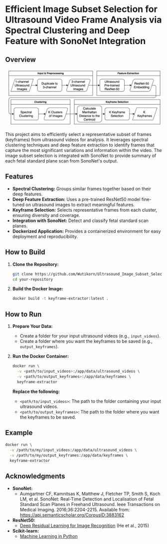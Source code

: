 # Efficient Image Subset Selection for Ultrasound Video Frame Analysis via Spectral Clustering and Deep Feature with SonoNet Integration


## Overview

![Efficient Image Subset Selection Process](images/Final-Framework-Ultrasound.png)

This project aims to efficiently select a representative subset of frames (keyframes) from ultrasound videos for analysis. It leverages spectral clustering techniques and deep feature extraction to identify frames that capture the most significant variations and information within the video. The image subset selection is integrated with SonoNet to provide summary of each fetal standard plane scan from SonoNet's output.


## Features

* **Spectral Clustering:** Groups similar frames together based on their deep features.
* **Deep Feature Extraction:** Uses a pre-trained ResNet50 model fine-tuned on ultrasound images to extract meaningful features.
* **Keyframe Selection:** Selects representative frames from each cluster, ensuring diversity and coverage.
* **Integration with SonoNet:** Detect and classify fetal standard scan planes.
* **Dockerized Application:** Provides a containerized environment for easy deployment and reproducibility.

## How to Build

1. **Clone the Repository:**
   ```bash
   git clone https://github.com/Wutikorn/Ultrasound_Image_Subset_Selection.git
   cd your-repository
   ```

2. **Build the Docker Image:**
   ```bash
   docker build -t keyframe-extractor:latest .
   ```

## How to Run

1. **Prepare Your Data:**
   - Create a folder for your input ultrasound videos (e.g., `input_videos`).
   - Create a folder where you want the keyframes to be saved (e.g., `output_keyframes`).

2. **Run the Docker Container:**
   ```bash
   docker run \
     -v <path/to/input_videos>:/app/data/ultrasound_videos \
     -v <path/to/output_keyframes>:/app/data/keyframes \
     keyframe-extractor
   ```

   **Replace the following:**
   - `<path/to/input_videos>`: The path to the folder containing your input ultrasound videos.
   - `<path/to/output_keyframes>`: The path to the folder where you want the keyframes to be saved.

## Example

```bash
docker run \
  -v /path/to/my/input_videos:/app/data/ultrasound_videos \
  -v /path/to/my/output_keyframes:/app/data/keyframes \
  keyframe-extractor 
```

## Acknowledgments

* **SonoNet:** 
    - Aumgartner CF, Kamnitsas K, Matthew J, Fletcher TP, Smith S, Koch LM, et al. SonoNet: Real-Time Detection and Localisation of Fetal Standard Scan Planes in Freehand Ultrasound. Ieee Transactions on Medical Imaging. 2016;36:2204-2215. Available from: https://api.semanticscholar.org/CorpusID:3883162
* **ResNet50:** 
    - [Deep Residual Learning for Image Recognition](https://arxiv.org/abs/1512.03385) (He et al., 2015)
* **Scikit-learn:** 
    - [Machine Learning in Python](https://scikit-learn.org/stable/)